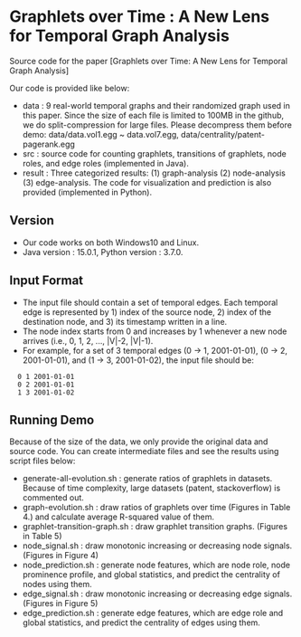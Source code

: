# Graphlets over Time : A New Lens for Temporal Graph Analysis
Source code for the paper [Graphlets over Time: A New Lens for Temporal Graph Analysis]

Our code is provided like below:
* data : 9 real-world temporal graphs and their randomized graph used in this paper. Since the size of each file is limited to 100MB in the github, we do split-compression for large files. Please decompress them before demo: data/data.vol1.egg ~ data.vol7.egg, data/centrality/patent-pagerank.egg
* src : source code for counting graphlets, transitions of graphlets, node roles, and edge roles (implemented in Java).
* result : Three categorized results: (1) graph-analysis (2) node-analysis (3) edge-analysis. The code for visualization and prediction is also provided (implemented in Python). 

## Version
 * Our code works on both Windows10 and Linux. 
 * Java version : 15.0.1, Python version : 3.7.0.

## Input Format
 * The input file should contain a set of temporal edges. Each temporal edge is represented by 1) index of the source node, 2) index of the destination node, and 3) its timestamp written in a line.
 * The node index starts from 0 and increases by 1 whenever a new node arrives (i.e., 0, 1, 2, ..., |V|-2, |V|-1).
 * For example, for a set of 3 temporal edges (0 → 1, 2001-01-01), (0 → 2, 2001-01-01), and (1 → 3, 2001-01-02), the input file should be: 
```
  0 1 2001-01-01
  0 2 2001-01-01
  1 3 2001-01-02
```

## Running Demo
Because of the size of the data, we only provide the original data and source code. You can create intermediate files and see the results using script files below:
 * generate-all-evolution.sh : generate ratios of graphlets in datasets. Because of time complexity, large datasets (patent, stackoverflow) is commented out.
 * graph-evolution.sh : draw ratios of graphlets over time (Figures in Table 4.) and calculate average R-squared value of them. 
 * graphlet-transition-graph.sh : draw graphlet transition graphs. (Figures in Table 5)
 * node_signal.sh :  draw monotonic increasing or decreasing node signals. (Figures in Figure 4)
 * node_prediction.sh : generate node features, which are node role, node prominence profile, and global statistics, and predict the centrality of nodes using them.  
 * edge_signal.sh : draw monotonic increasing or decreasing edge signals. (Figures in Figure 5)
 * edge_prediction.sh : generate edge features, which are edge role and global statistics, and predict the centrality of edges using them.
